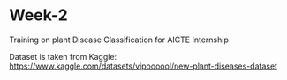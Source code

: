 # Week-2

Training on plant Disease Classification for AICTE Internship

Dataset is taken from Kaggle: https://www.kaggle.com/datasets/vipoooool/new-plant-diseases-dataset
